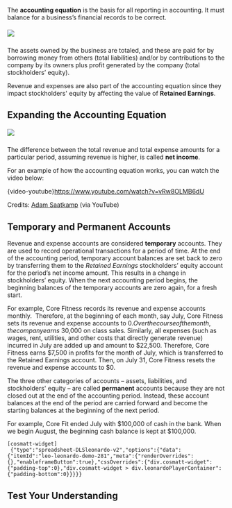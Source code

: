 The **accounting equation** is the basis for all reporting in accounting. It must balance for a business’s financial records to be correct.

##### ![](./Chapter_1_Introduction_to_business_and_accounting_concepts/documents/resources/Accounting_Equation.svg)

The assets owned by the business are totaled, and these are paid for by borrowing money from others (total liabilities) and/or by contributions to the company by its owners plus profit generated by the company (total stockholders’ equity).

Revenue and expenses are also part of the accounting equation since they impact stockholders' equity by affecting the value of **Retained Earnings**.

## Expanding the Accounting Equation

##### ![](./Chapter_1_Introduction_to_business_and_accounting_concepts/documents/resources/Accounting_Equation_Expanded.svg)

The difference between the total revenue and total expense amounts for a particular period, assuming revenue is higher, is called **net income**.

For an example of how the accounting equation works, you can watch the video below:

{video-youtube}https://www.youtube.com/watch?v=vRw8OLMB6dU

Credits: [Adam Saatkamp](https://www.youtube.com/channel/UCisl6YutGV6S43cSuYgDhLQ) (via YouTube)

## Temporary and Permanent Accounts

Revenue and expense accounts are considered **temporary** accounts. They are used to record operational transactions for a period of time. At the end of the accounting period, temporary account balances are set back to zero by transferring them to the *Retained Earnings* stockholders’ equity account for the period’s net income amount. This results in a change in stockholders’ equity. When the next accounting period begins, the beginning balances of the temporary accounts are zero again, for a fresh start.

For example, Core Fitness records its revenue and expense accounts monthly.  Therefore, at the beginning of each month, say July, Core Fitness sets its revenue and expense accounts to $0.  Over the course of the month, the company earns ~$30,000 on class sales. Similarly, all expenses (such as wages, rent, utilities, and other costs that directly generate revenue) incurred in July are added up and amount to $22,500. Therefore, Core Fitness earns $7,500 in profits for the month of July, which is transferred to the Retained Earnings account. Then, on July 31, Core Fitness resets the revenue and expense accounts to $0.  

The three other categories of accounts – assets, liabilities, and stockholders' equity – are called **permanent** accounts because they are not closed out at the end of the accounting period. Instead, these account balances at the end of the period are carried forward and become the starting balances at the beginning of the next period.

For example, Core Fit ended July with $100,000 of cash in the bank. When we begin August, the beginning cash balance is kept at $100,000.

```
[cosmatt-widget]
 {"type":"spreadsheet-DLSleonardo-v2","options":{"data":{"itemId":"leo-leonardo-demo-281","meta":{"renderOverrides":{},"enableframeButton":true},"cssOverrides":{"div.cosmatt-widget":{"padding-top":0},"div.cosmatt-widget > div.leonardoPlayerContainer":{"padding-bottom":0}}}}} 
```

## Test Your Understanding 

